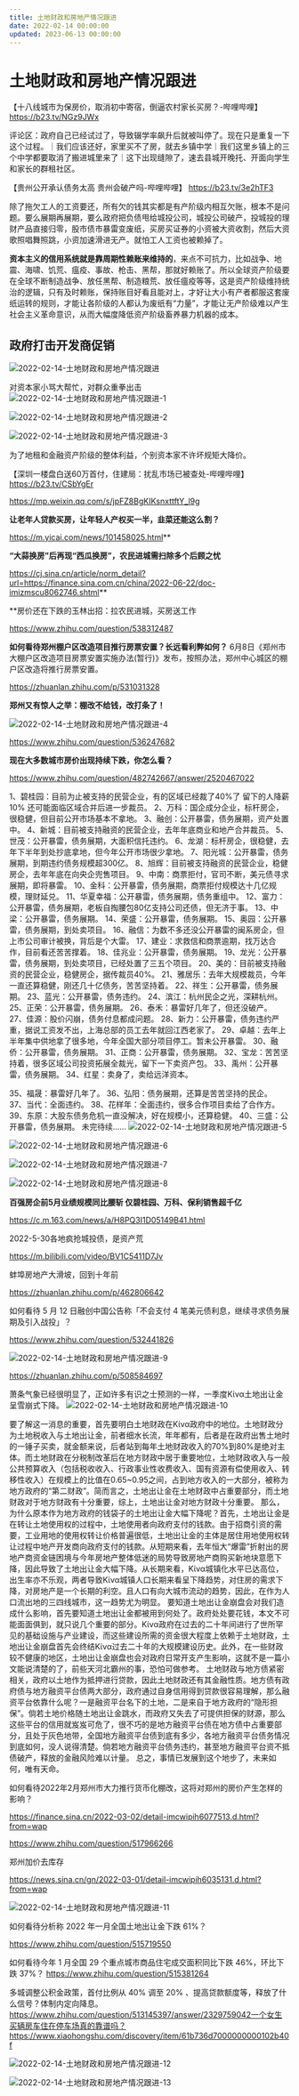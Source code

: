 ```yaml
---
title: 土地财政和房地产情况跟进
date: 2022-02-14 00:00:00
updated: 2023-06-13 00:00:00
---
```


# 土地财政和房地产情况跟进

【十八线城市为保房价，取消初中寄宿，倒逼农村家长买房？-哔哩哔哩】 https://b23.tv/NGz9JWx

评论区：政府自己已经试过了，导致辍学率飙升后就被叫停了。现在只是重复一下这个过程。｜我们应该还好，家里买不了房，就去乡镇中学｜我们这里乡镇上的三个中学都要取消了搬进城里来了｜这下出现缝隙了，速去县城开晚托、开面向学生和家长的群租社区。

【贵州公开承认债务太高 贵州会破产吗-哔哩哔哩】 https://b23.tv/3e2hTF3

除了拖欠工人的工资要还，所有欠的钱其实都是有产阶级内相互欠账，根本不是问题。要么展期再展期，要么政府把负债甩给城投公司，城投公司破产，投城投的理财产品直接归零，股市债市暴雷变废纸，买房买证券的小资被大资收割，然后大资歌照唱舞照跳，小资加速滑进无产。就怕工人工资也被赖掉了。

**资本主义的信用系统就是靠周期性赖账来维持的**，来点不可抗力，比如战争、地震、海啸、饥荒、瘟疫、事故、枪击、黑帮，那就好赖账了。所以全球资产阶级要在全球不断制造战争、放任黑帮、制造粮荒、放任瘟疫等等，这是资产阶级维持统治的逻辑，只有及时赖账，保持账目好看且能对上，才好让大小有产者都服这套废纸运转的规则，才能让各阶级的人都认为废纸有“力量”，才能让无产阶级难以产生社会主义革命意识，从而大幅度降低资产阶级畜养暴力机器的成本。

## 政府打击开发商促销
![2022-02-14-土地财政和房地产情况跟进](assets/2022-02-14-土地财政和房地产情况跟进.jpeg)

对资本家小骂大帮忙，对群众重拳出击
![2022-02-14-土地财政和房地产情况跟进-1](assets/2022-02-14-土地财政和房地产情况跟进-1.jpeg)

![2022-02-14-土地财政和房地产情况跟进-2](assets/2022-02-14-土地财政和房地产情况跟进-2.jpeg)

![2022-02-14-土地财政和房地产情况跟进-3](assets/2022-02-14-土地财政和房地产情况跟进-3.png)

为了地租和金融资产阶级的整体利益，个别资本家不许坏规矩大降价。

【深圳一楼盘白送60万首付，住建局：扰乱市场已被查处-哔哩哔哩】 https://b23.tv/CSbYgEr

https://mp.weixin.qq.com/s/jpFZ8BgKIKsnxttftY_l9g

**让老年人贷款买房，让年轻人产权买一半，韭菜还能这么割？**

https://m.yicai.com/news/101458025.html**

**“大蒜换房”后再现“西瓜换房”，农民进城需扫除多个后顾之忧**

https://cj.sina.cn/article/norm_detail?url=https://finance.sina.com.cn/china/2022-06-22/doc-imizmscu8062746.shtml**

**房价还在下跌的玉林出招：拉农民进城，买房送工作

https://www.zhihu.com/question/538312487

**如何看待郑州棚户区改造项目推行房票安置？长远看利弊如何？**
6月8日《郑州市大棚户区改造项目房票安置实施办法(暂行)》发布，按照办法，郑州中心城区的棚户区改造将推行房票安置。

https://zhuanlan.zhihu.com/p/531031328

**郑州又有惊人之举：棚改不给钱，改打条了！**

![2022-02-14-土地财政和房地产情况跟进-4](assets/2022-02-14-土地财政和房地产情况跟进-4.jpeg)

https://www.zhihu.com/question/536247682

**现在大多数城市房价出现持续下跌，你怎么看？**

https://www.zhihu.com/question/482742667/answer/2520467022

1、碧桂园：目前为止被支持的民营企业，有的区域已经裁了40%了 留下的人降薪10% 还可能面临区域合并后进一步裁员。
2、万科：国企成分企业，标杆房企，很稳健，但目前公开市场基本不拿地。
3、融创：公开暴雷，债务展期，资产处置中。
4、新城：目前被支持融资的民营企业，去年年底商业和地产合并裁员。
5、世茂：公开暴雷，债务展期，大面积信托违约。
6、龙湖：标杆房企，很稳健，去年下半年到处抄底拿地，但今年公开市场很少拿地。
7、阳光城：公开暴雷，债务展期，到期违约债务规模超300亿。
8、旭辉：目前被支持融资的民营企业，稳健房企，去年年底在向央企兜售项目。
9、中南：商票拒付，官司不断，美元债寻求展期，即将暴雷。
10、金科：公开暴雷，债务展期，商票拒付规模达十几亿规模，理财延兑。
11、华夏幸福：公开暴雷，债务展期，债务重组中。
12、富力：公开暴雷，债务展期，老板自掏腰包80亿支持公司还债，但无济于事。
13、中梁：公开暴雷，债务展期。
14、荣盛：公开暴雷，债务展期。
15、奥园：公开暴雷，债务展期，到处卖项目。
16、融信：为数不多还没公开暴雷的闽系房企，但上市公司审计被换，背后是个大雷。
17、建业：求救信和商票逾期，找万达合作，目前看还苦苦撑着。
18、佳兆业：公开暴雷，债务展期。
19、龙光：公开暴雷，债务展期，到处卖项目，已经处置了三五个项目。
20、美的：目前被支持融资的民营企业，稳健房企，据传裁员40%。
21、雅居乐：去年大规模裁员，今年一直还算稳健，刚还几十亿债务，苦苦坚持着。
22、祥生：公开暴雷，债务展期。
23、蓝光：公开暴雷，债务违约。
24、滨江：杭州民企之光，深耕杭州。
25、正荣：公开暴雷，债务展期。
26、泰禾：暴雷好几年了，但还没破产。
27、佳源：股价闪崩，债务付息都成问题。
28、新力：公开暴雷，债务违约严重，据说工资发不出，上海总部的员工去年就回江西老家了。
29、卓越：去年上半年集中供地拿了很多地，今年全国大部分项目停工。暂未公开暴雷。
30、融侨：公开暴雷，债务展期。
31、正商：公开暴雷，债务展期。
32、宝龙：苦苦坚持着，很多区域公司投资拓展全裁光，留下一下卖资产包。
33、禹州：公开暴雷，债务展期。
34、红星：卖身了，卖给远洋资本。

35、福晟：暴雷好几年了。
36、弘阳：债务展期，还算是苦苦坚持的民企。
37、当代：全面违约。
38、花样年：全面违约，很多合作项目卖给了合作方。
39、东原：大股东债务危机一直没解决，好在规模小，还算稳健。
40、三盛：公开暴雷，债务展期。
未完待续……
![2022-02-14-土地财政和房地产情况跟进-5](assets/2022-02-14-土地财政和房地产情况跟进-5.jpeg)

![2022-02-14-土地财政和房地产情况跟进-6](assets/2022-02-14-土地财政和房地产情况跟进-6.jpeg)

![2022-02-14-土地财政和房地产情况跟进-7](assets/2022-02-14-土地财政和房地产情况跟进-7.jpeg)

![2022-02-14-土地财政和房地产情况跟进-8](assets/2022-02-14-土地财政和房地产情况跟进-8.jpeg)

**百强房企前5月业绩规模同比腰斩 仅碧桂园、万科、保利销售超千亿**

https://c.m.163.com/news/a/H8PQ3I1D05149B41.html

2022-5-30各地疯抢城投债，是资产荒

https://m.bilibili.com/video/BV1C5411D7Jv

蚌埠房地产大滑坡，回到十年前

https://zhuanlan.zhihu.com/p/462806642

如何看待 5 月 12 日融创中国公告称「不会支付 4 笔美元债利息，继续寻求债务展期及引入战投」？

https://www.zhihu.com/question/532441826

![2022-02-14-土地财政和房地产情况跟进-9](assets/2022-02-14-土地财政和房地产情况跟进-9.jpeg)

https://zhuanlan.zhihu.com/p/508584697

萧条气象已经很明显了，正如许多有识之士预测的一样，一季度Κίνα土地出让金呈雪崩式下降。
![2022-02-14-土地财政和房地产情况跟进-10](assets/2022-02-14-土地财政和房地产情况跟进-10.jpeg)

要了解这一消息的重要，首先要明白土地财政在Κίνα政府中的地位。土地财政分为土地税收入与土地出让金，前者细水长流，年年都有，后者是在政府出售土地时的一锤子买卖，就金额来说，后者站到每年土地财政收入的70%到80%是绝对主体。而土地财政在分税制改革后在地方财政中居于重要地位，土地财政收入与一般公共预算收入（包括税收收入、行政事业性收费收入、国有资源有偿使用收入、转移性收入）在规模上的比值在0.65~0.95之间，占到地方收入的一大部分，被称为地方政府的“第二财政”。简而言之，土地出让金在土地财政中占重要部分，而土地财政对于地方财政有十分重要，综上，土地出让金对地方财政十分重要。
那么，为什么原本作为地方政府的钱袋子的土地出让金大幅下降呢？首先，土地出让金是在转让土地使用权的过程中，土地使用者向政府支付的钱款。由于招商引资的需要，工业用地的使用权转让价格普遍很低，土地出让金的主体是居住用地使用权转让过程中地产开发商向政府支付的钱款。从短期来看，去年恒大“爆雷”折射出的房地产商资金链困境与今年房地产整体低迷的局势导致房地产商购买新地块意愿下降，因此导致了土地出让金大幅下降。从长期来看，Κίνα城镇化水平已达高位，出生率亦不乐观，两者导致Κίνα城镇人口长期来看呈下降趋势，对住房的需求下降，对房地产是一个长期的利空。且人口有向大城市流动的趋势，因此，在作为人口流出地的三四线城市，这一趋势尤为明显。
要知道土地出让金崩盘会对我们造成什么影响，首先要知道土地出让金都被用到何处了。政府处处要花钱，本文不可能面面俱到，就只说几个重要的部分。Κίνα政府在过去的二十年间进行了世所罕见的基础设施与产业建设，而这些建设所需的资金很大程度上依赖于土地财政，土地出让金崩盘首先会终结Κίνα过去二十年的大规模建设历史。此外，在一些财政较不健康的地区，土地出让金崩盘也会对政府日常开支产生影响，这就不是一篇小文能说清楚的了，前些天河北霸州的事，恐怕可做参考。
土地财政与地方债紧密相关，政府以土地作为抵押进行贷款，因此土地财政还有其金融性质。地方债有政府债与地方融资平台债两大部分，政府通过自身信用得到贷款很容易理解，那么融资平台依靠什么呢？一是融资平台名下的土地，二是来自于地方政府的“隐形担保”。倘若土地价格随土地出让金跳水，而政府又失去了可提供担保的财源，那么这些平台的信用就岌岌可危了，很不巧的是地方融资平台债在地方债中占重要部分，且处于灰色地带，全国地方融资平台债到底有多少，各地方融资平台债务情况到底如何，没人说得清楚。倘若地方融资平台债务违约，甚至地方融资平台资不抵债破产，释放的金融风险难以计量。
总之，事情已发展到这个地步了，未来如何，唯有天命。

如何看待2022年2月郑州市大力推行货币化棚改，这将对郑州的房价产生怎样的影响？

https://finance.sina.cn/2022-03-02/detail-imcwipih6077513.d.html?from=wap

https://www.zhihu.com/question/517966266

郑州加价去库存

https://news.sina.cn/gn/2022-03-01/detail-imcwipih6035131.d.html?from=wap

![2022-02-14-土地财政和房地产情况跟进-11](assets/2022-02-14-土地财政和房地产情况跟进-11.jpeg)

如何看待分析称 2022 年一月全国土地出让金下跌 61%？

https://www.zhihu.com/question/515719550

如何看待今年 1 月全国 29 个重点城市商品住宅成交面积同比下跌 46%，环比下跌 37%？
https://www.zhihu.com/question/515381264

多城调整公积金政策，首付比例从 40% 调至 20% 、提高贷款额度等，释放了什么信号？体制内定向降息。
https://www.zhihu.com/question/513145397/answer/2329759042一个女生买辆房车住在停车场真的靠谱吗？ https://www.xiaohongshu.com/discovery/item/61b736d7000000000102b40f

![2022-02-14-土地财政和房地产情况跟进-12](assets/2022-02-14-土地财政和房地产情况跟进-12.jpeg)

![2022-02-14-土地财政和房地产情况跟进-13](assets/2022-02-14-土地财政和房地产情况跟进-13.jpeg)

